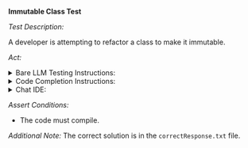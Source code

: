 **Immutable Class Test**

*Test Description:*

A developer is attempting to refactor a class to make it immutable.

*Act:*

<details> 
<summary>Bare LLM Testing Instructions:</summary>

- Open the `prompt.txt` file.
- Copy a question located in the `prompt.txt` file to the chat window.
- Submit the question.
- Open the project `code-refactoring/immutable-class/java`.
- Open the `Player` class.
- Change the class implementation to the suggested implementation.
- Add all necessary imports.
</details>

<details> 
<summary>Code Completion Instructions:</summary>

- Open the project `code-refactoring/immutable-class/java`.
- Open the `Player` class.
- Before the `Player` class definition, start typing:

    ```java
    import lombok.Value;
    ```
  
- Remove the inner implementation of the `Player` class.
- Move the cursor to before the `Player` class definition.
- Wait for the suggestion.
- Accept a sequence of suggestions using the TAB and ENTER keys.
- Move the cursor to the beginning of the inner implementation of the `Player` class.
- Wait for the suggestion.
- Accept a sequence of suggestions using the TAB and ENTER keys.
</details>

<details> 
<summary>Chat IDE:</summary>

- Open the project `code-refactoring/immutable-class/java`.
- Open the `Player` class.
- Type the following in the chat window:

    > Rewrite the class to make it immutable using Lombok annotations

- Change the class implementation to the suggested implementation.
- Add all necessary imports.
</details>

*Assert Conditions:*
- The code must compile.

*Additional Note:* The correct solution is in the `correctResponse.txt` file.